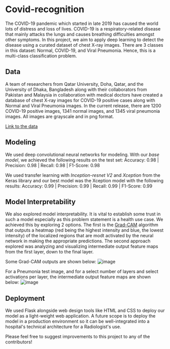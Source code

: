 # Covid-recognition
The COVID-19 pandemic which started in late 2019 has caused the world lots of distress and loss of lives. COVID-19 is a respiratory-related disease that mainly attacks the lungs and causes breathing difficulties amongst other symptoms. In this project, we aim to apply deep learning to detect the disease using a curated dataset of chest X-ray images. There are 3 classes in this dataset: Normal, COVID-19, and Viral Pneumonia. Hence, this is a multi-class classification problem. 

## Data
A team of researchers from Qatar University, Doha, Qatar, and the University of Dhaka, Bangladesh along with their collaborators from Pakistan and Malaysia in collaboration with medical doctors have created a database of chest X-ray images for COVID-19 positive cases along with Normal and Viral Pneumonia images. In the current release, there are 1200 COVID-19 positive images, 1341 normal images, and 1345 viral pneumonia images. All images are grayscale and in png format.

[Link to the data](https://www.kaggle.com/tawsifurrahman/covid19-radiography-database)

## Modeling
We used deep convolutional neural networks for modeling. With our _base model_, we achieved the following results on the test set:
Accuracy: 0.98  |  Precision: 0.98  |  Recall: 0.98  |  F1-Score: 0.98

We used transfer learning with _Inception-resnet V2_ and _Xception_ from the Keras library and our best model was the Xception model with the following results:
Accuracy: 0.99  |  Precision: 0.99  |  Recall: 0.99  |  F1-Score: 0.99

## Model Interpretability

We also explored model interpretability. It is vital to establish some trust in such a model especially as this problem statement is a health use case. We achieved this by exploring 2 options. The first is the [Grad-CAM](https://arxiv.org/abs/1610.02391) algorithm that outputs a heatmap (red being the highest intensity and blue, the lowest intensity) of the localized regions that are modt activated by the neural network in making the appropriate predictions. The second approach explored was analyzing and visualizing intermediate output feature maps from the first layer, down to the final layer.

Some Grad-CAM outputs are shown below:
![image](https://user-images.githubusercontent.com/37366301/117698396-50d98280-b189-11eb-90ad-dc2a8efe61e0.png)


For a Pneumonia test image, and for a select number of layers and select activations per layer, the intermediate output feature maps are shown below:
![image](https://user-images.githubusercontent.com/37366301/117698476-66e74300-b189-11eb-94b8-7e113e07a026.png)


## Deployment
We used Flask alongside web design tools like HTML and CSS to deploy our model as a light-weight web application. A future scope is to deploy the model in a production environment so it can be well-integrated into a hospital's technical architecture for a Radiologist's use.

Please feel free to suggest improvements to this project to any of the contributors!

